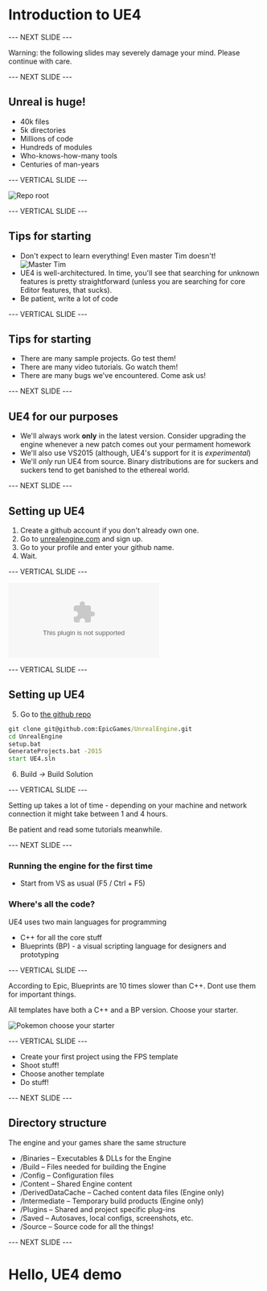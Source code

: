 # Introduction to UE4

--- NEXT SLIDE ---

Warning: the following slides may severely damage your mind. Please continue with care.

--- NEXT SLIDE ---

## Unreal is huge!

* 40k files
* 5k directories
* Millions of code
* Hundreds of modules
* Who-knows-how-many tools
* Centuries of man-years

--- VERTICAL SLIDE ---

![Repo root](repo_root_img)

--- VERTICAL SLIDE ---

## Tips for starting

* Don't expect to learn everything! Even master Tim doesn't!
![Master Tim](tim_sweeny)
* UE4 is well-architectured. In time, you'll see that searching
for unknown features is pretty straightforward (unless you
are searching for core Editor features, that sucks).
* Be patient, write a lot of code

--- VERTICAL SLIDE ---

## Tips for starting

* There are many sample projects. Go test them!
* There are many video tutorials. Go watch them!
* There are many bugs we've encountered. Come ask us!

--- NEXT SLIDE ---

## UE4 for our purposes

* We'll always work **only** in the latest version.
Consider upgrading the engine whenever a new patch comes out
your permament homework
* We'll also use VS2015 (although, UE4's support for it is *experimental*)
* We'll *only* run UE4 from source. Binary distributions are for suckers
and suckers tend to get banished to the ethereal world.

--- NEXT SLIDE ---

## Setting up UE4

1. Create a github account if you don't already own one.
2. Go to [unrealengine.com](http://unrealengine.com)
and sign up.
3. Go to your profile and enter your github name.
4. Wait.

--- VERTICAL SLIDE ---

![Entering github name in ue4.com](github_name_ue4.com)

--- VERTICAL SLIDE ---

## Setting up UE4

5. Go to [the github repo](https://github.com/EpicGames/UnrealEngine)

```cmd
git clone git@github.com:EpicGames/UnrealEngine.git
cd UnrealEngine
setup.bat
GenerateProjects.bat -2015
start UE4.sln
```

6. Build *->* Build Solution

--- VERTICAL SLIDE ---

Setting up takes a lot of time - depending on your machine
and network connection it might take between 1 and 4 hours.

Be patient and read some tutorials meanwhile.

--- NEXT SLIDE ---

### Running the engine for the first time

* Start from VS as usual (F5 / Ctrl + F5)

### Where's all the code?

UE4 uses two main languages for programming

* C++ for all the core stuff
* Blueprints (BP) - a visual scripting language for designers and prototyping

--- VERTICAL SLIDE ---

According to Epic, Blueprints are 10 times slower than C++. Dont
use them for important things.

All templates have both a C++ and a BP version. Choose your starter.

![Pokemon choose your starter](choose_your_starter)

--- VERTICAL SLIDE ---

* Create your first project using the FPS template
* Shoot stuff!
* Choose another template
* Do stuff!

--- NEXT SLIDE ---

## Directory structure

The engine and your games share the same structure

* /Binaries – Executables & DLLs for the Engine
* /Build – Files needed for building the Engine
* /Config – Configuration files
* /Content – Shared Engine content
* /DerivedDataCache – Cached content data files (Engine only)
* /Intermediate – Temporary build products (Engine only)
* /Plugins – Shared and project specific plug-ins
* /Saved – Autosaves, local configs, screenshots, etc.
* /Source – Source code for all the things!

--- NEXT SLIDE ---

# Hello, UE4 demo
